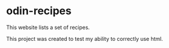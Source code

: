 # odin-recipes
This website lists a set of recipes.

This project was created to test my ability to correctly use html.